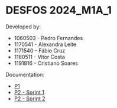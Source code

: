 # DESFOS 2024_M1A_1

Developed by:
  - 1060503 - Pedro Fernandes
  - 1170541 - Alexandra Leite
  - 1171540 - Fábio Cruz
  - 1180511 - Vitor Costa
  - 1191816 - Cristiano Soares
 
Documentation:
  - [P1](./Documentation/P1/README.md)
  - [P2 - Sprint 1](./Documentation/P2_sprint1/README.md)
  - [P2 - Sprint 2](./Documentation/P2_sprint2/README.md)
